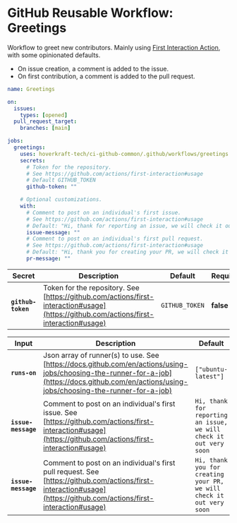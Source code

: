 <!-- start branding -->
<!-- end branding -->
<!-- start title -->

# GitHub Reusable Workflow: Greetings

<!-- end title -->
<!-- start badges -->
<!-- end badges -->
<!-- start description -->

Workflow to greet new contributors.
Mainly using [First Interaction Action](https://github.com/actions/first-interaction), with some opinionated defaults.

- On issue creation, a comment is added to the issue.
- On first contribution, a comment is added to the pull request.

<!-- end description -->
<!-- start contents -->
<!-- end contents -->
<!-- start usage -->

```yaml
name: Greetings

on:
  issues:
    types: [opened]
  pull_request_target:
    branches: [main]

jobs:
  greetings:
    uses: hoverkraft-tech/ci-github-common/.github/workflows/greetings.yml@0.11.2
    secrets:
      # Token for the repository.
      # See https://github.com/actions/first-interaction#usage
      # Default GITHUB_TOKEN
      github-token: ""

    # Optional customizations.
    with:
      # Comment to post on an individual's first issue.
      # See https://github.com/actions/first-interaction#usage
      # Default: "Hi, thank for reporting an issue, we will check it out very soon"
      issue-message: ""
      # Comment to post on an individual's first pull request.
      # See https://github.com/actions/first-interaction#usage
      # Default: "Hi, thank you for creating your PR, we will check it out very soon"
      pr-message: ""
```

<!-- end usage -->
<!-- start secrets -->

| **Secret**                    | **Description**                                                                                                                        | **Default**               | **Required** |
| ----------------------------- | -------------------------------------------------------------------------------------------------------------------------------------- | ------------------------- | ------------ |
| **<code>github-token</code>** | Token for the repository. See [https://github.com/actions/first-interaction#usage](https://github.com/actions/first-interaction#usage) | <code>GITHUB_TOKEN</code> | **false**    |

<!-- end secrets -->
<!-- start inputs -->

| **Input**                      | **Description**                                                                                                                                                                                | **Default**                                                                     | **Required** |
| ------------------------------ | ---------------------------------------------------------------------------------------------------------------------------------------------------------------------------------------------- | ------------------------------------------------------------------------------- | ------------ |
| **<code>runs-on</code>**       | Json array of runner(s) to use. See [https://docs.github.com/en/actions/using-jobs/choosing-the-runner-for-a-job](https://docs.github.com/en/actions/using-jobs/choosing-the-runner-for-a-job) | <code>["ubuntu-latest"]</code>                                                  | **false**    |
| **<code>issue-message</code>** | Comment to post on an individual's first issue. See [https://github.com/actions/first-interaction#usage](https://github.com/actions/first-interaction#usage)                                   | <code>Hi, thank for reporting an issue, we will check it out very soon</code>   | **false**    |
| **<code>issue-message</code>** | Comment to post on an individual's first pull request. See [https://github.com/actions/first-interaction#usage](https://github.com/actions/first-interaction#usage)                            | <code>Hi, thank you for creating your PR, we will check it out very soon</code> | **false**    |

<!-- end inputs -->

<!-- start outputs -->
<!-- end outputs -->
<!-- start [.github/ghadocs/examples/] -->
<!-- end [.github/ghadocs/examples/] -->
